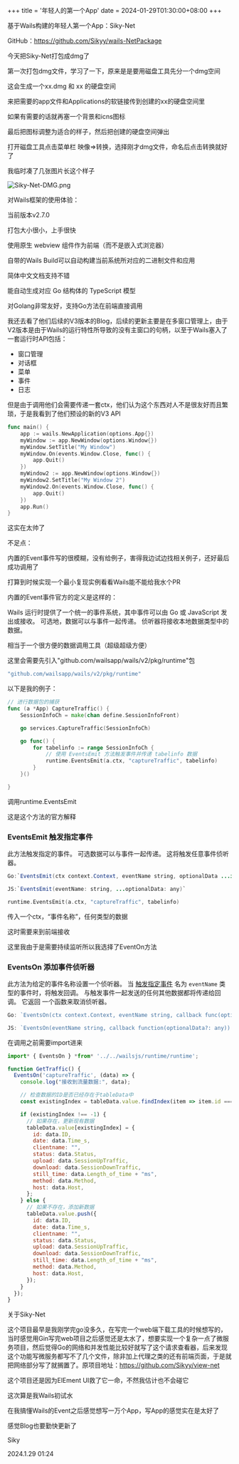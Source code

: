 +++
title = '年轻人的第一个App'
date = 2024-01-29T01:30:00+08:00
+++


基于Wails构建的年轻人第一个App：Siky-Net

GitHub：https://github.com/Sikyy/wails-NetPackage

今天把Siky-Net打包成dmg了

第一次打包dmg文件，学习了一下，原来是是要用磁盘工具先分一个dmg空间

这会生成一个xx.dmg 和 xx 的硬盘空间

来把需要的app文件和Applications的软链接传到创建的xx的硬盘空间里

如果有需要的话就再塞一个背景和icns图标

最后把图标调整为适合的样子，然后把创建的硬盘空间弹出

打开磁盘工具点击菜单栏 映像=>转换，选择刚才dmg文件，命名后点击转换就好了

我临时凑了几张图片长这个样子

![Siky-Net-DMG.png](https://i.miji.bid/2024/01/29/7a9f1bfaa29c76868ec0a76de293e739.png)

对Wails框架的使用体验：

当前版本v2.7.0

打包大小很小，上手很快

使用原生 webview 组件作为前端（而不是嵌入式浏览器）

自带的Wails Build可以自动构建当前系统所对应的二进制文件和应用

简体中文文档支持不错

能自动生成对应 Go 结构体的 TypeScript 模型

对Golang非常友好，支持Go方法在前端直接调用

我还去看了他们后续的V3版本的Blog，后续的更新主要是在多窗口管理上，由于V2版本是由于Wails的运行特性所导致的没有主窗口的句柄，以至于Wails塞入了一套运行时API包括：

- 窗口管理
- 对话框
- 菜单
- 事件
- 日志

但是由于调用他们会需要传递一套ctx，他们认为这个东西对人不是很友好而且繁琐，于是我看到了他们预设的新的V3 API
```go
func main() {
    app := wails.NewApplication(options.App{})
    myWindow := app.NewWindow(options.Window{})
    myWindow.SetTitle("My Window")
    myWindow.On(events.Window.Close, func() {
        app.Quit()
    })
    myWindow2 := app.NewWindow(options.Window{})
    myWindow2.SetTitle("My Window 2")
    myWindow2.On(events.Window.Close, func() {
        app.Quit()
    })
    app.Run()
}
```

这实在太帅了

不足点：

内置的Event事件写的很模糊，没有给例子，害得我边试边找相关例子，还好最后成功调用了

打算到时候实现一个最小复现实例看看Wails能不能给我水个PR

内置的Event事件官方的定义是这样的：

Wails 运行时提供了一个统一的事件系统，其中事件可以由 Go 或 JavaScript 发出或接收。 可选地，数据可以与事件一起传递。 侦听器将接收本地数据类型中的数据。

相当于一个很方便的数据调用工具（超级超级方便）

这里会需要先引入"github.com/wailsapp/wails/v2/pkg/runtime"包

```go
"github.com/wailsapp/wails/v2/pkg/runtime"
```

以下是我的例子：

```go
// 进行数据包的捕获
func (a *App) CaptureTraffic() {
	SessionInfoCh = make(chan define.SessionInfoFront)

	go services.CaptureTraffic(SessionInfoCh)

	go func() {
		for tabelinfo := range SessionInfoCh {
			// 使用 EventsEmit 方法触发事件并传递 tabelinfo 数据
			runtime.EventsEmit(a.ctx, "captureTraffic", tabelinfo)
		}
	}()

}
```

调用runtime.EventsEmit

这是这个方法的官方解释

### EventsEmit 触发指定事件[](https://wails.io/zh-Hans/docs/next/reference/runtime/events#eventsemit--%E8%A7%A6%E5%8F%91%E6%8C%87%E5%AE%9A%E4%BA%8B%E4%BB%B6)

此方法触发指定的事件。 可选数据可以与事件一起传递。 这将触发任意事件侦听器。

```java
Go:`EventsEmit(ctx context.Context, eventName string, optionalData ...interface{})`

JS:`EventsEmit(eventName: string, ...optionalData: any)`

```
```go
runtime.EventsEmit(a.ctx, "captureTraffic", tabelinfo)
```

传入一个ctx，“事件名称”，任何类型的数据

这时需要来到前端接收

这里我由于是需要持续监听所以我选择了EventOn方法

### EventsOn 添加事件侦听器[](https://wails.io/zh-Hans/docs/next/reference/runtime/events#eventson--%E6%B7%BB%E5%8A%A0%E4%BA%8B%E4%BB%B6%E4%BE%A6%E5%90%AC%E5%99%A8)

此方法为给定的事件名称设置一个侦听器。 当 [触发指定事件](https://wails.io/zh-Hans/docs/next/reference/runtime/events#%E8%A7%A6%E5%8F%91%E6%8C%87%E5%AE%9A%E4%BA%8B%E4%BB%B6) 名为 `eventName` 类型的事件时，将触发回调。 与触发事件一起发送的任何其他数据都将传递给回调。 它返回 一个函数来取消侦听器。

```go
Go: `EventsOn(ctx context.Context, eventName string, callback func(optionalData ...interface{})) func()`

JS: `EventsOn(eventName string, callback function(optionalData?: any)): () => void`
```

在调用之前需要import进来

```jsx
import* { EventsOn } *from* '../../wailsjs/runtime/runtime';
```

```jsx
function GetTraffic() {
  EventsOn('captureTraffic', (data) => {
    console.log("接收到流量数据:", data);

    // 检查数据的ID是否已经存在于tableData中
    const existingIndex = tableData.value.findIndex(item => item.id === data.ID);

    if (existingIndex !== -1) {
      // 如果存在，更新现有数据
      tableData.value[existingIndex] = {
        id: data.ID,
        date: data.Time_s,
        clientname: "",
        status: data.Status,
        upload: data.SessionUpTraffic,
        download: data.SessionDownTraffic,
        still_time: data.Length_of_time + "ms",
        method: data.Method,
        host: data.Host,
      };
    } else {
      // 如果不存在，添加新数据
      tableData.value.push({
        id: data.ID,
        date: data.Time_s,
        clientname: "",
        status: data.Status,
        upload: data.SessionUpTraffic,
        download: data.SessionDownTraffic,
        still_time: data.Length_of_time + "ms",
        method: data.Method,
        host: data.Host,
      });
    }
  });
}
```

关于Siky-Net

这个项目最早是我刚学完go没多久，在写完一个web端下载工具的时候想写的，当时感觉用Gin写完web项目之后感觉还是太水了，想要实现一个复杂一点了微服务项目，然后觉得Go的网络和并发性能比较好就写了这个请求查看器，后来发现这个功能写微服务都写不了几个文件，除非加上代理之类的还有前端页面，于是就把网络部分写了就搁置了。原项目地址：https://github.com/Sikyy/view-net

这个项目还是因为ElEment UI救了它一命，不然我估计也不会碰它

这次算是我Wails初试水

在我搞懂Wails的Event之后感觉想写一万个App，写App的感觉实在是太好了

感觉Blog也要勤快更新了

Siky

2024.1.29 01:24